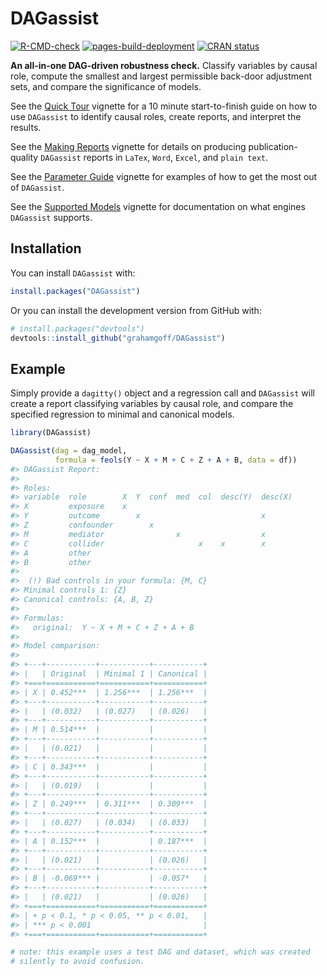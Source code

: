 
<!-- README.md is generated from README.Rmd. Please edit that file -->

# DAGassist

<!-- badges: start -->

[![R-CMD-check](https://github.com/grahamgoff/DAGassist/actions/workflows/R-CMD-check.yaml/badge.svg)](https://github.com/grahamgoff/DAGassist/actions/workflows/R-CMD-check.yaml)
[![pages-build-deployment](https://github.com/grahamgoff/DAGassist/actions/workflows/pages/pages-build-deployment/badge.svg)](https://github.com/grahamgoff/DAGassist/actions/workflows/pages/pages-build-deployment)
[![CRAN
status](https://www.r-pkg.org/badges/version/DAGassist)](https://cran.r-project.org/package=DAGassist)

<!-- badges: end -->

**An all-in-one DAG-driven robustness check.** Classify variables by
causal role, compute the smallest and largest permissible back-door
adjustment sets, and compare the significance of models.

See the [Quick
Tour](https://grahamgoff.github.io/DAGassist/articles/quick-tour.html)
vignette for a 10 minute start-to-finish guide on how to use `DAGassist`
to identify causal roles, create reports, and interpret the results.

See the [Making
Reports](https://grahamgoff.github.io/DAGassist/articles/making-reports.html)
vignette for details on producing publication-quality `DAGassist`
reports in `LaTex`, `Word`, `Excel`, and `plain text`.

See the [Parameter
Guide](https://grahamgoff.github.io/DAGassist/articles/get-started.html)
vignette for examples of how to get the most out of `DAGassist`.

See the [Supported
Models](https://grahamgoff.github.io/DAGassist/articles/compatability.html)
vignette for documentation on what engines `DAGassist` supports.

## Installation

You can install `DAGassist` with:

``` r
install.packages("DAGassist")
```

Or you can install the development version from GitHub with:

``` r
# install.packages("devtools")
devtools::install_github("grahamgoff/DAGassist")
```

## Example

Simply provide a `dagitty()` object and a regression call and
`DAGassist` will create a report classifying variables by causal role,
and compare the specified regression to minimal and canonical models.

``` r
library(DAGassist) 

DAGassist(dag = dag_model, 
          formula = feols(Y ~ X + M + C + Z + A + B, data = df))
#> DAGassist Report: 
#> 
#> Roles:
#> variable  role        X  Y  conf  med  col  desc(Y)  desc(X)
#> X         exposure    x                                     
#> Y         outcome        x                           x      
#> Z         confounder        x                               
#> M         mediator                x                  x      
#> C         collider                     x    x        x      
#> A         other                                             
#> B         other                                             
#> 
#>  (!) Bad controls in your formula: {M, C}
#> Minimal controls 1: {Z}
#> Canonical controls: {A, B, Z}
#> 
#> Formulas:
#>   original:  Y ~ X + M + C + Z + A + B
#> 
#> Model comparison:
#> 
#> +---+-----------+-----------+-----------+
#> |   | Original  | Minimal 1 | Canonical |
#> +===+===========+===========+===========+
#> | X | 0.452***  | 1.256***  | 1.256***  |
#> +---+-----------+-----------+-----------+
#> |   | (0.032)   | (0.027)   | (0.026)   |
#> +---+-----------+-----------+-----------+
#> | M | 0.514***  |           |           |
#> +---+-----------+-----------+-----------+
#> |   | (0.021)   |           |           |
#> +---+-----------+-----------+-----------+
#> | C | 0.343***  |           |           |
#> +---+-----------+-----------+-----------+
#> |   | (0.019)   |           |           |
#> +---+-----------+-----------+-----------+
#> | Z | 0.249***  | 0.311***  | 0.309***  |
#> +---+-----------+-----------+-----------+
#> |   | (0.027)   | (0.034)   | (0.033)   |
#> +---+-----------+-----------+-----------+
#> | A | 0.152***  |           | 0.187***  |
#> +---+-----------+-----------+-----------+
#> |   | (0.021)   |           | (0.026)   |
#> +---+-----------+-----------+-----------+
#> | B | -0.069*** |           | -0.057*   |
#> +---+-----------+-----------+-----------+
#> |   | (0.021)   |           | (0.026)   |
#> +===+===========+===========+===========+
#> | + p < 0.1, * p < 0.05, ** p < 0.01,   |
#> | *** p < 0.001                         |
#> +===+===========+===========+===========+

# note: this example uses a test DAG and dataset, which was created
# silently to avoid confusion. 
```
